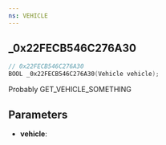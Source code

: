 ```yaml
---
ns: VEHICLE
---
```

## _0x22FECB546C276A30

```c
// 0x22FECB546C276A30
BOOL _0x22FECB546C276A30(Vehicle vehicle);
```

Probably GET_VEHICLE_SOMETHING

## Parameters
* **vehicle**: 
